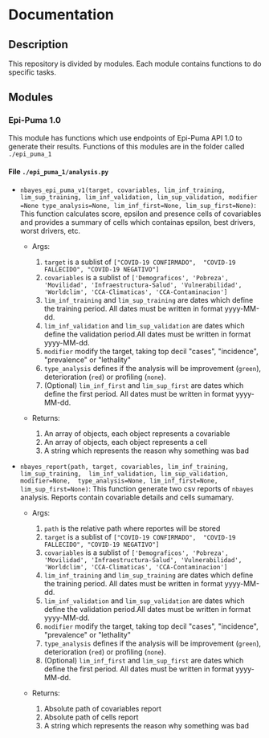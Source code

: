 # Documentation

## Description

This repository is divided by modules. Each module contains functions 
to do specific tasks.

## Modules

### Epi-Puma 1.0

This module has functions which use endpoints of Epi-Puma API 1.0 to
generate their results. Functions of this modules are in the folder
called `./epi_puma_1`

#### File `./epi_puma_1/analysis.py`

* `nbayes_epi_puma_v1(target, covariables, lim_inf_training, 
	lim_sup_training, lim_inf_validation, lim_sup_validation, modifier
	=None type_analysis=None, lim_inf_first=None, lim_sup_first=None)`: This
	function calculates score, epsilon and presence cells of covariables
	and provides a summary of cells which containas epsilon, best drivers,
	worst drivers, etc.

	- Args: 

		1.  `target` is a sublist of `["COVID-19 CONFIRMADO", 
		"COVID-19 FALLECIDO", "COVID-19 NEGATIVO"]`
		2. `covariables` is a sublist of `['Demograficos', 'Pobreza', 
		'Movilidad', 'Infraestructura-Salud', 'Vulnerabilidad', 
		'Worldclim', 'CCA-Climaticas', 'CCA-Contaminacion']`
		3. `lim_inf_training` and `lim_sup_training` are dates which 
		define the training period. All dates must be written in format 
		yyyy-MM-dd.
		4. `lim_inf_validation` and `lim_sup_validation` are dates which 
		define the validation period.All dates must be written in format 
		yyyy-MM-dd.
		5. `modifier` modify the target, taking top decil "cases", "incidence", 
		"prevalence" or "lethality"
		6. `type_analysis` defines if the analysis will be improvement 
		(`green`), deterioration (`red`) or profiling (`none`).
		7. (Optional) `lim_inf_first` and `lim_sup_first` are dates 
		which define the first period. All dates must be written in 
		format yyyy-MM-dd.

	- Returns:

		1. An array of objects, each object represents a covariable
		2. An array of objects, each object represents a cell
		3. A string which represents the reason why something was bad 

* `nbayes_report(path, target, covariables, lim_inf_training, lim_sup_training, 
	lim_inf_validation, lim_sup_validation, modifier=None, 
	type_analysis=None, lim_inf_first=None, lim_sup_first=None)`: This function
	generate two csv reports of `nbayes` analysis. Reports contain covariable
	details and cells sumamary.

    - Args: 

    	1. `path` is the relative path where reportes will be stored
		2.  `target` is a sublist of `["COVID-19 CONFIRMADO", 
		"COVID-19 FALLECIDO", "COVID-19 NEGATIVO"]`
		3. `covariables` is a sublist of `['Demograficos', 'Pobreza', 
		'Movilidad', 'Infraestructura-Salud', 'Vulnerabilidad', 
		'Worldclim', 'CCA-Climaticas', 'CCA-Contaminacion']`
		4. `lim_inf_training` and `lim_sup_training` are dates which 
		define the training period. All dates must be written in format 
		yyyy-MM-dd.
		5. `lim_inf_validation` and `lim_sup_validation` are dates which 
		define the validation period.All dates must be written in format 
		yyyy-MM-dd.
		6. `modifier` modify the target, taking top decil "cases", "incidence", 
		"prevalence" or "lethality"
		7. `type_analysis` defines if the analysis will be improvement 
		(`green`), deterioration (`red`) or profiling (`none`).
		8. (Optional) `lim_inf_first` and `lim_sup_first` are dates 
		which define the first period. All dates must be written in 
		format yyyy-MM-dd.

	- Returns:

		1. Absolute path of covariables report
		2. Absolute path of cells report
		3. A string which represents the reason why something was bad 